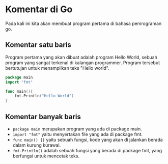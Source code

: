 # Komentar di Go

Pada kali ini kita akan membuat program pertama di bahasa pemrograman go.

## Komentar satu baris

Program pertama yang akan dibuat adalah program Hello World, sebuah program yang sangat terkenal di kalangan programmer. Program tersebut bertutujan untuk menampilkan teks "Hello world".

```go
package main
import "fmt"

func main(){
    fmt.Println("Hello World")
}
```

## Komentar banyak baris

- `package main` merupakan program yang ada di package main.
- `import "fmt"` yaitu menyertakan file yang ada di package fmt.
- `func main() {}` yaitu sebuah fungsi, kode yang akan di jalankan berada dalam kurung kurawal.
- `fmt.Println()` adalah sebuah fungsi yang berada di package fmt, yang berfungsi untuk mencetak teks.

